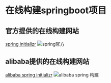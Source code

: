 # 在线构建springboot项目

## 官方提供的在线构建网站
[spring initializr](https://start.spring.io/)
![spring官方](https://s4.ax1x.com/2022/01/19/7rFFe0.png)
## alibaba提供的在线构建网站
[alibaba spring initializr](https://start.aliyun.com/bootstrap.html)
![alibaba spring 构建](https://s3.bmp.ovh/imgs/2022/01/fdd726a6995dc973.png)